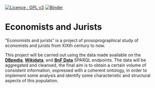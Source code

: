 [![Licence : GPL v3](https://img.shields.io/badge/License-GPLv3-blue.svg)](https://www.gnu.org/licenses/gpl-3.0)
[![Binder](https://mybinder.org/badge_logo.svg)](https://mybinder.org/v2/gh/Semantic-Data-for-Humanities/Economists_Jurists/7253bd1f11f52224f75cbb12299e679601a420b8)

# Economists and Jurists

"Economists and jurists" is a project of prosoprographical study of economists and jurists from XIXth century to now. 

This project will be carried out using the data made available on the **[DBpedia](https://www.dbpedia.org/)**, **[Wikidata](https://www.wikidata.org/wiki/Wikidata:Main_Page)**, and **[BnF Data](https://data.bnf.fr/)** SPARQL endpoints. The data will be aggregated and cleansed, the final aim is to obtain a certain volume of consistent information, expressed with a coherent ontology, in order to implement some analysis and identify some characteristic and structural aspects of this population. 
 
